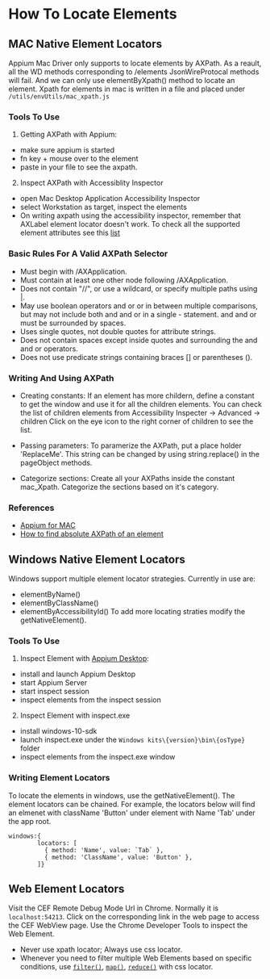 # How To Locate Elements

## MAC Native Element Locators
Appium Mac Driver only supports to locate elements by AXPath. As a reault, all the WD methods corresponding to /elements JsonWireProtocal methods will fail. And we can only use elementByXpath() method to locate an element.
Xpath for elements in mac is written in a file and placed under `/utils/envUtils/mac_xpath.js`

### Tools To Use
1. Getting AXPath with Appium:
- make sure appium is started
- fn key + mouse over to the element
- paste in your file to see the axpath.

2. Inspect AXPath with Accessiblity Inspector
- open Mac Desktop Application Accessibility Inspector
- select Workstation as target, inspect the elements
- On writing axpath using the accessibility inspector, remember that AXLabel element locator doesn't work. To check all the supported element attributes see this [list](https://github.com/appium/appium-for-mac/blob/master/Frameworks/PFAssistive.framework/Versions/L/Headers/PFUIElement.h)


### Basic Rules For A Valid AXPath Selector
- Must begin with /AXApplication.
- Must contain at least one other node following /AXApplication.
- Does not contain "//", or use a wildcard, or specify multiple paths using |.
- May use boolean operators and or or in between multiple comparisons, but may not include both and and or in a single - statement. and and or must be surrounded by spaces.
- Uses single quotes, not double quotes for attribute strings.
- Does not contain spaces except inside quotes and surrounding the and and or operators.
- Does not use predicate strings containing braces [] or parentheses ().

### Writing And Using AXPath
- Creating constants: 
    If an element has more childern, define a constant to get the window and use it for all the children elements. You can check the list of children elements from Accessibility Inspecter -> Advanced -> children Click on the eye icon to the right corner of children to see the list.

- Passing parameters: 
    To paramerize the AXPath, put a place holder 'ReplaceMe'. This string can be changed by using string.replace() in the pageObject methods.

- Categorize sections:
    Create all your AXPaths inside the constant mac_Xpath. Categorize the sections based on it's category.

### References
* [Appium for MAC](https://github.com/appium/appium-for-mac)
* [How to find absolute AXPath of an element](https://microstrategy.atlassian.net/wiki/spaces/TEAMEDG/pages/684311122/How+to+find+absolute+AXPath+of+an+element)

## Windows Native Element Locators
Windows support multiple element locator strategies. Currently in use are:
 - elementByName()
 - elementByClassName()
 - elementByAccessibilityId()
To add more locating straties modify the getNativeElement().

### Tools To Use
1. Inspect Element with [Appium Desktop](https://github.com/appium/appium-desktop):
- install and launch Appium Desktop
- start Appium Server
- start inspect session
- inspect elements from the inspect session

2. Inspect Element with inspect.exe
- install windows-10-sdk
- launch inspect.exe under the `Windows kits\{version}\bin\{osType}` folder
- inspect elements from the inspect.exe window

### Writing Element Locators
To locate the elements in windows, use the getNativeElement(). The element locators can be chained. For example, the locators below will find an elmenet with className 'Button' under element with Name 'Tab' under the app root.

```
windows:{ 
        locators: [
          { method: 'Name', value: `Tab` },
          { method: 'ClassName', value: 'Button' },
        ]}
```

## Web Element Locators

Visit the CEF Remote Debug Mode Url in Chrome. Normally it is `localhost:54213`.
Click on the corresponding link in the web page to access the CEF WebView page.
Use the Chrome Developer Tools to inspect the Web Element.

- Never use xpath locator; Always use css locator.
- Whenever you need to filter multiple Web Elements based on specific conditions, use [`filter()`](https://www.protractortest.org/#/api?view=ElementArrayFinder.prototype.filter), [`map()`](https://www.protractortest.org/#/api?view=ElementArrayFinder.prototype.map), [`reduce()`](https://www.protractortest.org/#/api?view=ElementArrayFinder.prototype.reduce) with css locator.